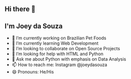 ## Hi there 👋
## I'm Joey da Souza

- 🔭 I’m currently working on Brazilian Pet Foods
- 🌱 I’m currently learning Web Development
- 👯 I’m looking to collaborate on Open Source Projects
- 🤔 I’m looking for help with HTML and Python
- 💬 Ask me about Python with emphasis on Data Analysis
- 📫 How to reach me: Instagram @joeydasouza
- 😄 Pronouns: He/His

